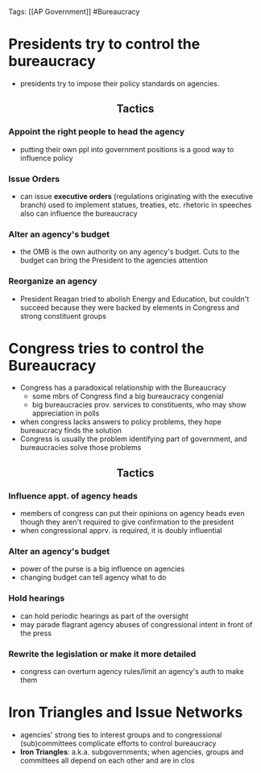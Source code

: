 Tags: [[AP Government]] #Bureaucracy 

# Presidents try to control the bureaucracy
- presidents try to impose their policy standards on agencies.

## <p style="text-align:center;">Tactics</p>
### Appoint the right people to head the agency
-  putting their own ppl into government positions is a good way to influence policy

###  Issue Orders 
- can issue **executive orders** (regulations originating with the executive branch) used to implement statues, treaties, etc. rhetoric in speeches also can influence the bureaucracy

### Alter an agency's budget
- the OMB is the own authority on any agency's budget. Cuts to the budget can bring the President to the agencies attention

### Reorganize an agency
- President Reagan tried to abolish Energy and Education, but couldn't succeed because they were backed by elements in Congress and strong constituent groups

# Congress tries to control the Bureaucracy
- Congress has a paradoxical relationship with the Bureaucracy
	- some mbrs of Congress find a big bureaucracy congenial
	- big bureaucracies prov. services to constituents, who may show appreciation in polls
- when congress lacks answers to policy problems, they hope bureaucracy finds the solution
- Congress is usually the problem identifying part of government, and bureaucracies solve those problems

## <p style="text-align:center;">Tactics</p>
### Influence appt. of agency heads
- members of congress can put their opinions on agency heads even though they aren't required to give confirmation to the president
- when congressional apprv. is required, it is doubly influential

### Alter an agency's budget
- power of the purse is a big influence on agencies
- changing budget can tell agency what to do

### Hold hearings
- can hold periodic hearings as part of the oversight
- may parade flagrant agency abuses of congressional intent in front of the press

### Rewrite the legislation or make it more detailed
- congress can overturn agency rules/limit an agency's auth to make them

# Iron Triangles and Issue Networks
- agencies' strong ties to interest groups and to congressional (sub)committees complicate efforts to control bureaucracy
- **Iron Triangles**: a.k.a. subgovernments; when agencies, groups and committees all depend on each other and are in clos
